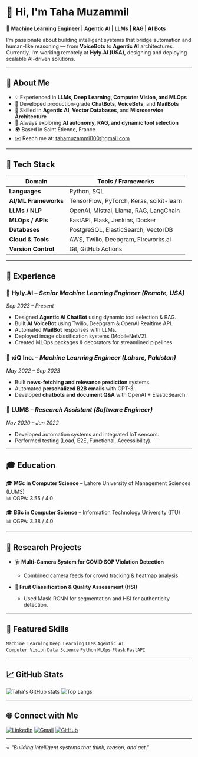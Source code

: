# 👋 Hi, I'm Taha Muzammil

🚀 **Machine Learning Engineer | Agentic AI | LLMs | RAG | AI Bots**

I’m passionate about building intelligent systems that bridge automation and human-like reasoning — from **VoiceBots** to **Agentic AI** architectures.  
Currently, I’m working remotely at **Hyly.AI (USA)**, designing and deploying scalable AI-driven solutions.

---

## 🧠 About Me

- 💡 Experienced in **LLMs, Deep Learning, Computer Vision, and MLOps**
- 🤖 Developed production-grade **ChatBots**, **VoiceBots**, and **MailBots**
- 🧩 Skilled in **Agentic AI**, **Vector Databases**, and **Microservice Architecture**
- 💬 Always exploring **AI autonomy, RAG, and dynamic tool selection**
- 🌍 Based in Saint Étienne, France  
- ✉️ Reach me at: [tahamuzammil100@gmail.com](mailto:tahamuzammil100@gmail.com)

---

## 🧰 Tech Stack

| Domain | Tools / Frameworks |
|--------|--------------------|
| **Languages** | Python, SQL |
| **AI/ML Frameworks** | TensorFlow, PyTorch, Keras, scikit-learn |
| **LLMs / NLP** | OpenAI, Mistral, Llama, RAG, LangChain |
| **MLOps / APIs** | FastAPI, Flask, Jenkins, Docker |
| **Databases** | PostgreSQL, ElasticSearch, VectorDB |
| **Cloud & Tools** | AWS, Twilio, Deepgram, Fireworks.ai |
| **Version Control** | Git, GitHub Actions |

---

## 💼 Experience

### 🧩 **Hyly.AI** – *Senior Machine Learning Engineer (Remote, USA)*
*Sep 2023 – Present*
- Designed **Agentic AI ChatBot** using dynamic tool selection & RAG.
- Built **AI VoiceBot** using Twilio, Deepgram & OpenAI Realtime API.
- Automated **MailBot** responses with LLMs.
- Deployed image classification systems (MobileNetV2).
- Created MLOps packages & decorators for streamlined pipelines.

### 💬 **xiQ Inc.** – *Machine Learning Engineer (Lahore, Pakistan)*
*May 2022 – Sep 2023*
- Built **news-fetching and relevance prediction** systems.
- Automated **personalized B2B emails** with GPT-3.
- Developed **chatbots and document Q&A** with OpenAI + ElasticSearch.

### 🧪 **LUMS** – *Research Assistant (Software Engineer)*
*Nov 2020 – Jun 2022*
- Developed automation systems and integrated IoT sensors.
- Performed testing (Load, E2E, Functional, Accessibility).

---

## 🎓 Education

🎓 **MSc in Computer Science** – Lahore University of Management Sciences (LUMS)  
📊 CGPA: 3.55 / 4.0  

🎓 **BSc in Computer Science** – Information Technology University (ITU)  
📊 CGPA: 3.38 / 4.0  

---

## 🧪 Research Projects

- **🩺 Multi-Camera System for COVID SOP Violation Detection**
  - Combined camera feeds for crowd tracking & heatmap analysis.

- **🍎 Fruit Classification & Quality Assessment (HSI)**
  - Used Mask-RCNN for segmentation and HSI for authenticity detection.

---

## 🧩 Featured Skills

`Machine Learning` `Deep Learning` `LLMs` `Agentic AI`  
`Computer Vision` `Data Science` `Python` `MLOps` `Flask` `FastAPI`

---

## 📈 GitHub Stats

![Taha's GitHub stats](https://github-readme-stats.vercel.app/api?username=tahamuzammil&show_icons=true&theme=radical)
![Top Langs](https://github-readme-stats.vercel.app/api/top-langs/?username=tahamuzammil&layout=compact&theme=radical)

---

## 🌐 Connect with Me

[![LinkedIn](https://img.shields.io/badge/LinkedIn-blue?logo=linkedin&logoColor=white)](https://www.linkedin.com/in/taha-muzammil)
[![Gmail](https://img.shields.io/badge/Email-D14836?logo=gmail&logoColor=white)](mailto:tahamuzammil100@gmail.com)
[![GitHub](https://img.shields.io/badge/GitHub-black?logo=github&logoColor=white)](https://github.com/tahamuzammil)

---

⭐️ *"Building intelligent systems that think, reason, and act."*
